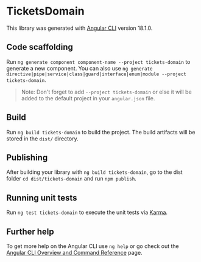 # TicketsDomain

This library was generated with [Angular CLI](https://github.com/angular/angular-cli) version 18.1.0.

## Code scaffolding

Run `ng generate component component-name --project tickets-domain` to generate a new component. You can also use `ng generate directive|pipe|service|class|guard|interface|enum|module --project tickets-domain`.
> Note: Don't forget to add `--project tickets-domain` or else it will be added to the default project in your `angular.json` file. 

## Build

Run `ng build tickets-domain` to build the project. The build artifacts will be stored in the `dist/` directory.

## Publishing

After building your library with `ng build tickets-domain`, go to the dist folder `cd dist/tickets-domain` and run `npm publish`.

## Running unit tests

Run `ng test tickets-domain` to execute the unit tests via [Karma](https://karma-runner.github.io).

## Further help

To get more help on the Angular CLI use `ng help` or go check out the [Angular CLI Overview and Command Reference](https://angular.dev/tools/cli) page.

